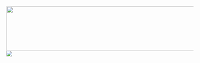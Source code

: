 

<!--
**hongjin4790/hongjin4790** is a ✨ _special_ ✨ repository because its `README.md` (this file) appears on your GitHub profile.

Here are some ideas to get you started:

- 🔭 I’m currently working on ...
- 🌱 I’m currently learning ...
- 👯 I’m looking to collaborate on ...
- 🤔 I’m looking for help with ...
- 💬 Ask me about ...
- 📫 How to reach me: ...
- 😄 Pronouns: ...
- ⚡ Fun fact: ...
-->


<a href="https://github.com/devxb/gitanimals">
  <img
    src="https://render.gitanimals.org/lines/hongjin4790"
    width="600"
    height="120"
  />
</a>
  
<a href="https://github.com/devxb/gitanimals">
  <img src="https://render.gitanimals.org/farms/{hongjin4790}"/>
</a>

